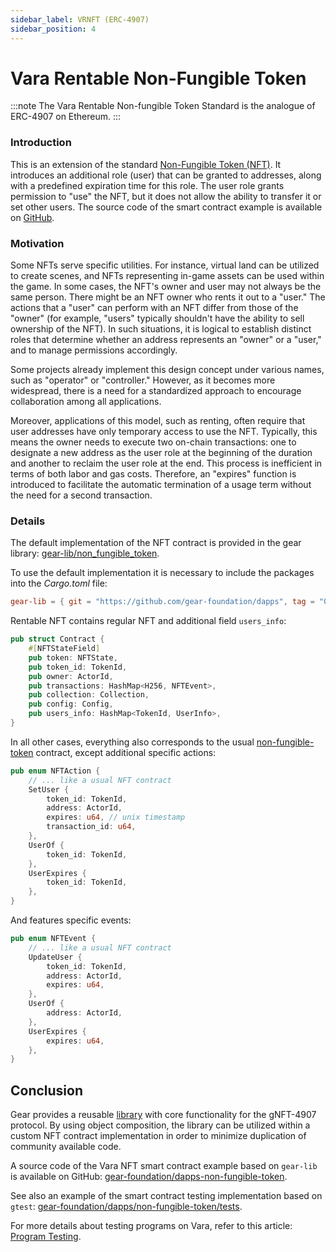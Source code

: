 ```yaml
---
sidebar_label: VRNFT (ERC-4907)
sidebar_position: 4
---
```


# Vara Rentable Non-Fungible Token

:::note
The Vara Rentable Non-fungible Token Standard is the analogue of ERC-4907 on Ethereum.
:::

### Introduction

This is an extension of the standard [Non-Fungible Token (NFT)](https://github.com/gear-foundation/dapps/tree/a357635b61e27c52f46908885fecb048dc8424e5/contracts/non-fungible-token). It introduces an additional role (user) that can be granted to addresses, along with a predefined expiration time for this role. The user role grants permission to "use" the NFT, but it does not allow the ability to transfer it or set other users. The source code of the smart contract example is available on [GitHub](https://github.com/gear-foundation/dapps/tree/a357635b61e27c52f46908885fecb048dc8424e5/contracts/rentable-nft).

### Motivation

Some NFTs serve specific utilities. For instance, virtual land can be utilized to create scenes, and NFTs representing in-game assets can be used within the game. In some cases, the NFT's owner and user may not always be the same person. There might be an NFT owner who rents it out to a "user." The actions that a "user" can perform with an NFT differ from those of the "owner" (for example, "users" typically shouldn't have the ability to sell ownership of the NFT). In such situations, it is logical to establish distinct roles that determine whether an address represents an "owner" or a "user," and to manage permissions accordingly.

Some projects already implement this design concept under various names, such as "operator" or "controller." However, as it becomes more widespread, there is a need for a standardized approach to encourage collaboration among all applications.

Moreover, applications of this model, such as renting, often require that user addresses have only temporary access to use the NFT. Typically, this means the owner needs to execute two on-chain transactions: one to designate a new address as the user role at the beginning of the duration and another to reclaim the user role at the end. This process is inefficient in terms of both labor and gas costs. Therefore, an "expires" function is introduced to facilitate the automatic termination of a usage term without the need for a second transaction.

### Details

The default implementation of the NFT contract is provided in the gear library: [gear-lib/non_fungible_token](https://github.com/gear-foundation/dapps/tree/a357635b61e27c52f46908885fecb048dc8424e5/contracts/gear-lib-old/src/non_fungible_token).

To use the default implementation it is necessary to include the packages into the *Cargo.toml* file:

```toml
gear-lib = { git = "https://github.com/gear-foundation/dapps", tag = "0.3.3" }
```

Rentable NFT contains regular NFT and additional field  `users_info`:

```rust title="rentable-nft/src/lib.rs"
pub struct Contract {
    #[NFTStateField]
    pub token: NFTState,
    pub token_id: TokenId,
    pub owner: ActorId,
    pub transactions: HashMap<H256, NFTEvent>,
    pub collection: Collection,
    pub config: Config,
    pub users_info: HashMap<TokenId, UserInfo>,
}
```
In all other cases, everything also corresponds to the usual [non-fungible-token](https://github.com/gear-foundation/dapps/tree/a357635b61e27c52f46908885fecb048dc8424e5/contracts/non-fungible-token) contract, except additional specific actions:

```rust title="rentable-nft/io/src/lib.rs"
pub enum NFTAction {
    // ... like a usual NFT contract
    SetUser {
        token_id: TokenId,
        address: ActorId,
        expires: u64, // unix timestamp
        transaction_id: u64,
    },
    UserOf {
        token_id: TokenId,
    },
    UserExpires {
        token_id: TokenId,
    },
}
```
And features specific events:

```rust title="rentable-nft/io/src/lib.rs"
pub enum NFTEvent {
    // ... like a usual NFT contract
    UpdateUser {
        token_id: TokenId,
        address: ActorId,
        expires: u64,
    },
    UserOf {
        address: ActorId,
    },
    UserExpires {
        expires: u64,
    },
}
```

## Conclusion

Gear provides a reusable [library](https://github.com/gear-foundation/dapps/tree/a357635b61e27c52f46908885fecb048dc8424e5/contracts/gear-lib) with core functionality for the gNFT-4907 protocol. By using object composition, the library can be utilized within a custom NFT contract implementation in order to minimize duplication of community available code.

A source code of the Vara NFT smart contract example based on `gear-lib` is available on GitHub: [gear-foundation/dapps-non-fungible-token](https://github.com/gear-foundation/dapps/tree/a357635b61e27c52f46908885fecb048dc8424e5/contracts/rentable-nft).

See also an example of the smart contract testing implementation based on `gtest`: [gear-foundation/dapps/non-fungible-token/tests](https://github.com/gear-foundation/dapps/tree/a357635b61e27c52f46908885fecb048dc8424e5/contracts/rentable-nft/tests).

For more details about testing programs on Vara, refer to this article: [Program Testing](/docs/build/testing).
